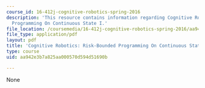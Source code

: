 ```yaml
---
course_id: 16-412j-cognitive-robotics-spring-2016
description: 'This resource contains information regarding Cognitive Robotics: Risk-Bounded
  Programming On Continuous State I.'
file_location: /coursemedia/16-412j-cognitive-robotics-spring-2016/aa942e3b7a825aa000570d594d51690b_MIT16_412JS16_L22.pdf
file_type: application/pdf
layout: pdf
title: 'Cognitive Robotics: Risk-Bounded Programming On Continuous State I'
type: course
uid: aa942e3b7a825aa000570d594d51690b

---
```

None